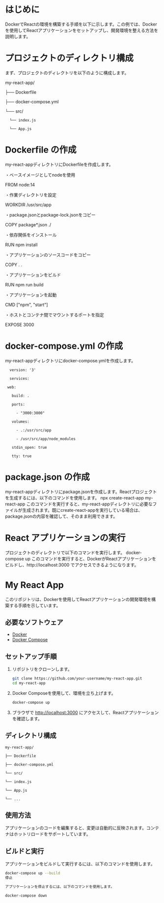 # はじめに
DockerでReactの環境を構築する手順を以下に示します。この例では、Dockerを使用してReactアプリケーションをセットアップし、開発環境を整える方法を説明します。

# プロジェクトのディレクトリ構成
まず、プロジェクトのディレクトリを以下のように構成します。

my-react-app/

├── Dockerfile

├── docker-compose.yml

   └── src/

      └── index.js

      └── App.js

    
# Dockerfile の作成

my-react-appディレクトリにDockerfileを作成します。

・ベースイメージとしてnodeを使用

FROM node:14

・作業ディレクトリを設定

WORKDIR /usr/src/app

・package.jsonとpackage-lock.jsonをコピー

COPY package*.json ./

・依存関係をインストール

RUN npm install

・アプリケーションのソースコードをコピー

COPY . .

・アプリケーションをビルド

RUN npm run build

・アプリケーションを起動

CMD ["npm", "start"]

・ホストとコンテナ間でマウントするポートを指定

EXPOSE 3000

# docker-compose.yml の作成

my-react-appディレクトリにdocker-compose.ymlを作成します。


      version: '3'
   
      services:
   
     web:
     
       build: .
       
       ports:
       
         - "3000:3000"
       
       volumes:
       
         - .:/usr/src/app
         
         - /usr/src/app/node_modules
       
       stdin_open: true
       
       tty: true
       
# package.json の作成

my-react-appディレクトリにpackage.jsonを作成します。Reactプロジェクトを生成するには、以下のコマンドを使用します。
npx create-react-app my-react-app
このコマンドを実行すると、my-react-appディレクトリに必要なファイルが生成されます。既にcreate-react-appを実行している場合は、package.jsonの内容を確認して、そのまま利用できます。

# React アプリケーションの実行

プロジェクトのディレクトリで以下のコマンドを実行します。
docker-compose up
このコマンドを実行すると、DockerがReactアプリケーションをビルドし、http://localhost:3000 でアクセスできるようになります。

# My React App

このリポジトリは、Dockerを使用してReactアプリケーションの開発環境を構築する手順を示しています。

## 必要なソフトウェア

- [Docker](https://www.docker.com/)
- [Docker Compose](https://docs.docker.com/compose/)

## セットアップ手順

1. リポジトリをクローンします。

    ```bash
    git clone https://github.com/your-username/my-react-app.git
    cd my-react-app
    ```

2. Docker Composeを使用して、環境を立ち上げます。

    ```bash
    docker-compose up
    ```

3. ブラウザで [http://localhost:3000](http://localhost:3000) にアクセスして、Reactアプリケーションを確認します。

## ディレクトリ構成

    my-react-app/
    
    ├── Dockerfile
    
    ├── docker-compose.yml
    
    └── src/
    
    └── index.js
    
    └── App.js
    
    └── ...

## 使用方法

アプリケーションのコードを編集すると、変更は自動的に反映されます。コンテナはホットリロードをサポートしています。

## ビルドと実行

アプリケーションをビルドして実行するには、以下のコマンドを使用します。

```bash
docker-compose up --build
停止

アプリケーションを停止するには、以下のコマンドを使用します。

docker-compose down
